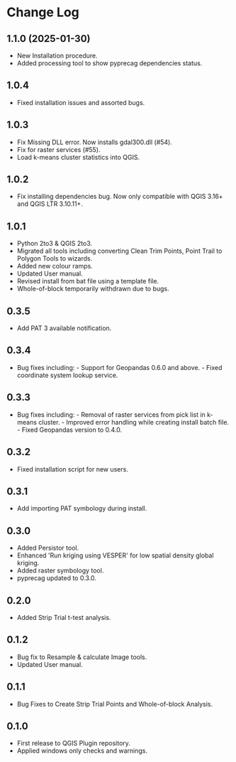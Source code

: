 # Change Log

## 1.1.0 (2025-01-30)
- New Installation procedure.
- Added processing tool to show pyprecag dependencies status.

## 1.0.4
- Fixed installation issues and assorted bugs.

## 1.0.3
- Fix Missing DLL error. Now installs gdal300.dll (#54).
- Fix for raster services (#55).
- Load k-means cluster statistics into QGIS.

## 1.0.2
- Fix installing dependencies bug. Now only compatible with QGIS 3.16+ and QGIS LTR 3.10.11+.

## 1.0.1
- Python 2to3 & QGIS 2to3.
- Migrated all tools including converting Clean Trim Points, Point Trail to Polygon Tools to wizards.
- Added new colour ramps.
- Updated User manual.
- Revised install from bat file using a template file.
- Whole-of-block temporarily withdrawn due to bugs.

## 0.3.5
- Add PAT 3 available notification.

## 0.3.4
- Bug fixes including:
        - Support for Geopandas 0.6.0 and above.
        - Fixed coordinate system lookup service.

## 0.3.3
- Bug fixes including:
        - Removal of raster services from pick list in k-means cluster.
        - Improved error handling while creating install batch file.
        - Fixed Geopandas version to 0.4.0.

## 0.3.2
- Fixed installation script for new users.

## 0.3.1
- Add importing PAT symbology during install.

## 0.3.0
- Added Persistor tool.
- Enhanced 'Run kriging using VESPER' for low spatial density global kriging.
- Added raster symbology tool.
- pyprecag updated to 0.3.0.

## 0.2.0
- Added Strip Trial t-test analysis.

## 0.1.2
- Bug fix to Resample & calculate Image tools.
- Updated User manual.

## 0.1.1
- Bug Fixes to Create Strip Trial Points and Whole-of-block Analysis.

## 0.1.0
- First release to QGIS Plugin repository.
- Applied windows only checks and warnings.